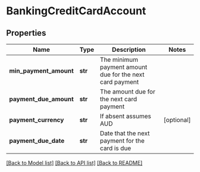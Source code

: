 # BankingCreditCardAccount

## Properties
Name | Type | Description | Notes
------------ | ------------- | ------------- | -------------
**min_payment_amount** | **str** | The minimum payment amount due for the next card payment | 
**payment_due_amount** | **str** | The amount due for the next card payment | 
**payment_currency** | **str** | If absent assumes AUD | [optional] 
**payment_due_date** | **str** | Date that the next payment for the card is due | 

[[Back to Model list]](../README.md#documentation-for-models) [[Back to API list]](../README.md#documentation-for-api-endpoints) [[Back to README]](../README.md)


